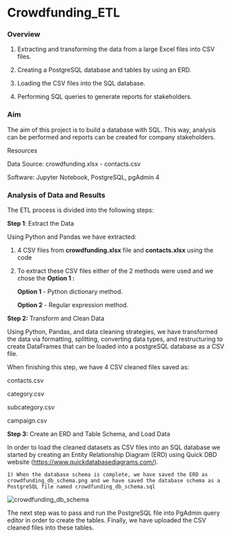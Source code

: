 # Crowdfunding_ETL

### Overview

1) Extracting and transforming the data from a large Excel files into CSV files.

2) Creating a PostgreSQL database and tables by using an ERD.

3) Loading the CSV files into the SQL database.

4) Performing SQL queries to generate reports for stakeholders.

### Aim

The aim of this project is to build a database with SQL. This way, analysis can be performed and reports can be created for company stakeholders.

Resources

Data Source: crowdfunding.xlsx - contacts.csv

Software: Jupyter Notebook, PostgreSQL, pgAdmin 4


### Analysis of Data and Results

The ETL process is divided into the following steps:

**Step 1**: Extract the Data

Using Python and Pandas we have extracted:

  1) 4 CSV files from **crowdfunding.xlsx** file and **contacts.xlsx** using the code 

  2) To extract these CSV files either of the 2 methods were used and we chose the **Option 1 :** 


        **Option 1** - Python dictionary method.

        **Option 2** - Regular expression method.

**Step 2:** Transform and Clean Data

Using Python, Pandas, and data cleaning strategies, we have transformed the data via formatting, splitting, converting data types, and restructuring to create DataFrames that can be loaded into a postgreSQL database as a CSV file.

When finishing this step, we have 4 CSV cleaned files saved as:

contacts.csv

category.csv

subcategory.csv

campaign.csv


**Step 3:** Create an ERD and Table Schema, and Load Data


In order to load the cleaned datasets as CSV files into an SQL database we started by creating an Entity Relationship Diagram (ERD) using Quick DBD website (https://www.quickdatabasediagrams.com/).

    1) When the database schema is complete, we have saved the ERD as crowdfunding_db_schema.png and we have saved the database schema as a PostgreSQL file named crowdfunding_db_schema.sql

![crowdfunding_db_schema](https://user-images.githubusercontent.com/116124534/214982917-58198bd4-b327-4fd8-a634-d2fcdca4f647.png)



The next step was to pass and run the PostgreSQL file into PgAdmin query editor in order to create the tables. Finally, we have uploaded the CSV cleaned files into these tables.
